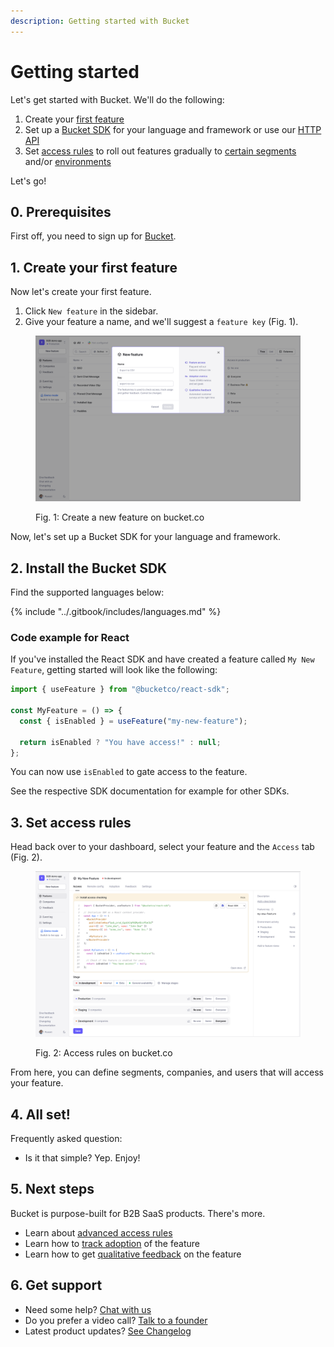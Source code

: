 ```yaml
---
description: Getting started with Bucket
---
```


# Getting started

Let's get started with Bucket. We'll do the following:

1. Create your [first feature](https://docs.bucket.co/product-handbook/create-your-first-feature)
2. Set up a [Bucket SDK](https://docs.bucket.co/supported-languages/overview) for your language and framework or use our [HTTP API](https://docs.bucket.co/api/http-api)
3. Set [access rules](https://docs.bucket.co/product-handbook/feature-rollouts/feature-targeting-rules) to roll out features gradually to [certain segments](https://docs.bucket.co/product-handbook/creating-segments) and/or [environments](https://docs.bucket.co/product-handbook/creating-and-managing-apps/environments)

Let's go!

## 0. Prerequisites

First off, you need to sign up for [Bucket](https://app.bucket.co/signup).

## 1. Create your first feature&#x20;

Now let's create your first feature.

1. Click `New feature` in the sidebar.
2. Give your feature a name, and we'll suggest a `feature key` (Fig. 1).&#x20;

<figure><img src="../.gitbook/assets/image (8).png" alt=""><figcaption><p>Fig. 1: Create a new feature on bucket.co</p></figcaption></figure>

Now, let's set up a Bucket SDK for your language and framework.

## 2. Install the Bucket SDK

Find the supported languages below:

{% include "../.gitbook/includes/languages.md" %}

### Code example for React

If you've installed the React SDK and have created a feature called `My New Feature`, getting started will look like the following:

```jsx
import { useFeature } from "@bucketco/react-sdk";

const MyFeature = () => {
  const { isEnabled } = useFeature("my-new-feature");

  return isEnabled ? "You have access!" : null;
};
```

You can now use `isEnabled` to gate access to the feature.&#x20;

See the respective SDK documentation for example for other SDKs.

## 3. Set access rules

Head back over to your dashboard, select your feature and the `Access` tab (Fig. 2).

<figure><img src="../.gitbook/assets/image (9).png" alt=""><figcaption><p>Fig. 2: Access rules on bucket.co</p></figcaption></figure>

From here, you can define segments, companies, and users that will access your feature.

## 4. All set! <a href="#next-steps-1" id="next-steps-1"></a>

Frequently asked question:

* Is it that simple? Yep. Enjoy!

## 5. Next steps

Bucket is purpose-built for B2B SaaS products. There's more.

* Learn about [advanced access rules](https://docs.bucket.co/product-handbook/feature-rollouts/feature-targeting-rules)
* Learn how to [track adoption](https://docs.bucket.co/product-handbook/feature-usage-configuration) of the feature
* Learn how to get [qualitative feedback](https://docs.bucket.co/product-handbook/feature-analysis) on the feature

## 6. Get support

* Need some help? [Chat with us](mailto:hello@bucket.co)
* Do you prefer a video call? [Talk to a founder](https://bucket.co/contact)
* Latest product updates? [See Changelog](https://bucket.co/changelog)
